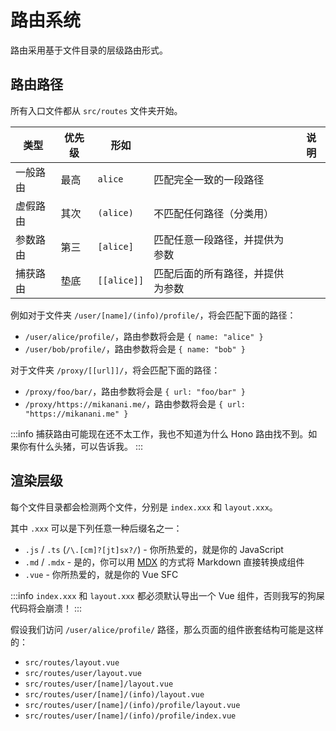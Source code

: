 # 路由系统

路由采用基于文件目录的层级路由形式。

## 路由路径

所有入口文件都从 `src/routes` 文件夹开始。

| 类型     | 优先级 | 形如        |                                  | 说明 |
| -------- | ------ | ----------- | -------------------------------- | ---- |
| 一般路由 | 最高   | `alice`     | 匹配完全一致的一段路径           |
| 虚假路由 | 其次   | `(alice)`   | 不匹配任何路径（分类用）         |
| 参数路由 | 第三   | `[alice]`   | 匹配任意一段路径，并提供为参数   |
| 捕获路由 | 垫底   | `[[alice]]` | 匹配后面的所有路径，并提供为参数 |

例如对于文件夹 `/user/[name]/(info)/profile/`，将会匹配下面的路径：

- `/user/alice/profile/`，路由参数将会是 `{ name: "alice" }`
- `/user/bob/profile/`，路由参数将会是 `{ name: "bob" }`

对于文件夹 `/proxy/[[url]]/`，将会匹配下面的路径：

- `/proxy/foo/bar/`，路由参数将会是 `{ url: "foo/bar" }`
- `/proxy/https://mikanani.me/`，路由参数将会是 `{ url: "https://mikanani.me" }`

:::info
捕获路由可能现在还不太工作，我也不知道为什么 Hono 路由找不到。如果你有什么头猪，可以告诉我。
:::

## 渲染层级

每个文件目录都会检测两个文件，分别是 `index.xxx` 和 `layout.xxx`。

其中 `.xxx` 可以是下列任意一种后缀名之一：

- `.js` / `.ts` (`/\.[cm]?[jt]sx?/`) - 你所热爱的，就是你的 JavaScript
- `.md` / `.mdx` - 是的，你可以用 [MDX](/advanced/mdx) 的方式将 Markdown 直接转换成组件
- `.vue` - 你所热爱的，就是你的 Vue SFC

:::info
`index.xxx` 和 `layout.xxx` 都必须默认导出一个 Vue 组件，否则我写的狗屎代码将会崩溃！
:::

假设我们访问 `/user/alice/profile/` 路径，那么页面的组件嵌套结构可能是这样的：

- `src/routes/layout.vue`
- `src/routes/user/layout.vue`
- `src/routes/user/[name]/layout.vue`
- `src/routes/user/[name]/(info)/layout.vue`
- `src/routes/user/[name]/(info)/profile/layout.vue`
- `src/routes/user/[name]/(info)/profile/index.vue`
